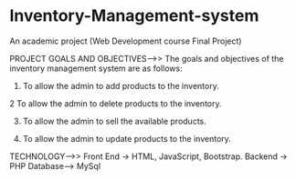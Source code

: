# Inventory-Management-system
An academic project (Web Development course Final Project)

PROJECT GOALS AND OBJECTIVES-->>
The goals and objectives of the inventory management system are as follows:
1. To allow the admin to add products to the inventory.

2 To allow the admin to delete products to the inventory.

3. To allow the admin to sell the available products.

4. To allow the admin to update products to the inventory.

TECHNOLOGY-->>
Front End -> HTML, JavaScript, Bootstrap.
Backend -> PHP
Database--> MySql
